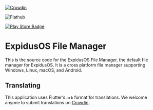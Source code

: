 [![Crowdin](https://badges.crowdin.net/expidusos-file-manager/localized.svg)](https://crowdin.com/project/expidusos-file-manager)

![Flathub](https://img.shields.io/flathub/v/com.expidusos.file_manager)

[![Play Store Badge](https://developer.android.com/images/brand/en_app_rgb_wo_60.png)](https://play.google.com/store/apps/details?id=com.expidusos.file_manager)

# ExpidusOS File Manager

This is the source code for the ExpidusOS File Manager, the default file manager
for ExpidusOS. It is a cross platform file manager supporting Windows, Linux, macOS, and Android.

## Translating

This application uses Flutter's `arb` format for translations. We welcome anyone to submit
translations on [Crowdin](https://crowdin.com/project/expidusos-file-manager).
